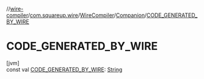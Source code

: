 //[wire-compiler](../../../../index.md)/[com.squareup.wire](../../index.md)/[WireCompiler](../index.md)/[Companion](index.md)/[CODE_GENERATED_BY_WIRE](-c-o-d-e_-g-e-n-e-r-a-t-e-d_-b-y_-w-i-r-e.md)

# CODE_GENERATED_BY_WIRE

[jvm]\
const val [CODE_GENERATED_BY_WIRE](-c-o-d-e_-g-e-n-e-r-a-t-e-d_-b-y_-w-i-r-e.md): [String](https://kotlinlang.org/api/latest/jvm/stdlib/kotlin/-string/index.html)
